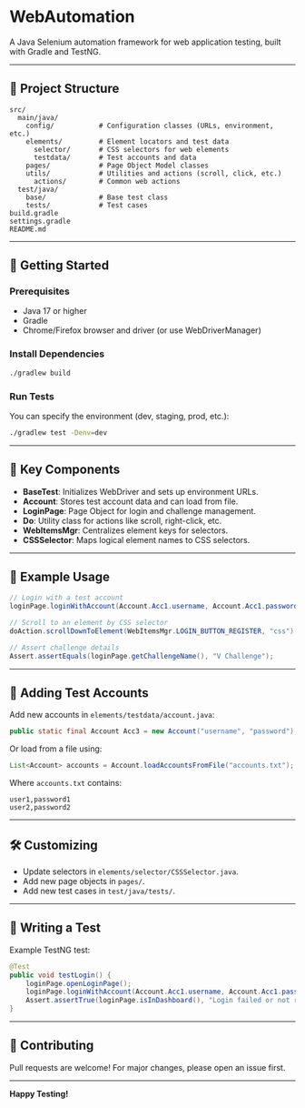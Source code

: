 # WebAutomation

A Java Selenium automation framework for web application testing, built with Gradle and TestNG.

---

## 📁 Project Structure

```
src/
  main/java/
    config/           # Configuration classes (URLs, environment, etc.)
    elements/         # Element locators and test data
      selector/       # CSS selectors for web elements
      testdata/       # Test accounts and data
    pages/            # Page Object Model classes
    utils/            # Utilities and actions (scroll, click, etc.)
      actions/        # Common web actions
  test/java/
    base/             # Base test class
    tests/            # Test cases
build.gradle
settings.gradle
README.md
```

---

## 🚀 Getting Started

### Prerequisites

- Java 17 or higher
- Gradle
- Chrome/Firefox browser and driver (or use WebDriverManager)

### Install Dependencies

```sh
./gradlew build
```

### Run Tests

You can specify the environment (dev, staging, prod, etc.):

```sh
./gradlew test -Denv=dev
```

---

## 🧩 Key Components

- **BaseTest**: Initializes WebDriver and sets up environment URLs.
- **Account**: Stores test account data and can load from file.
- **LoginPage**: Page Object for login and challenge management.
- **Do**: Utility class for actions like scroll, right-click, etc.
- **WebItemsMgr**: Centralizes element keys for selectors.
- **CSSSelector**: Maps logical element names to CSS selectors.

---

## 📝 Example Usage

```java
// Login with a test account
loginPage.loginWithAccount(Account.Acc1.username, Account.Acc1.password);

// Scroll to an element by CSS selector
doAction.scrollDownToElement(WebItemsMgr.LOGIN_BUTTON_REGISTER, "css");

// Assert challenge details
Assert.assertEquals(loginPage.getChallengeName(), "V Challenge");
```

---

## 📄 Adding Test Accounts

Add new accounts in `elements/testdata/account.java`:

```java
public static final Account Acc3 = new Account("username", "password");
```

Or load from a file using:

```java
List<Account> accounts = Account.loadAccountsFromFile("accounts.txt");
```

Where `accounts.txt` contains:
```
user1,password1
user2,password2
```

---

## 🛠️ Customizing

- Update selectors in `elements/selector/CSSSelector.java`.
- Add new page objects in `pages/`.
- Add new test cases in `test/java/tests/`.

---

## 🧪 Writing a Test

Example TestNG test:

```java
@Test
public void testLogin() {
    loginPage.openLoginPage();
    loginPage.loginWithAccount(Account.Acc1.username, Account.Acc1.password);
    Assert.assertTrue(loginPage.isInDashboard(), "Login failed or not redirected to dashboard");
}
```

---

## 🤝 Contributing

Pull requests are welcome! For major changes, please open an issue first.

---

**Happy Testing!**